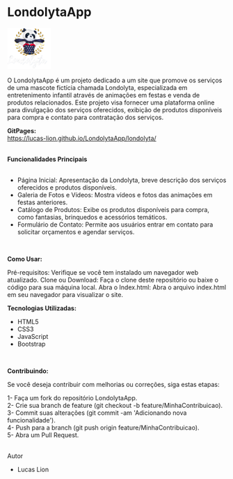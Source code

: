 # LondolytaApp

<img src="./londolyta/images/londolyta-icon.png" alt="Londolyta Logo" width="100">

O LondolytaApp é um projeto dedicado a um site que promove os serviços de uma mascote fictícia chamada Londolyta, especializada em entretenimento infantil através de animações em festas e venda de produtos relacionados. Este projeto visa fornecer uma plataforma online para divulgação dos serviços oferecidos, exibição de produtos disponíveis para compra e contato para contratação dos serviços.

<strong>GitPages:</strong> <br>
https://lucas-lion.github.io/LondolytaApp/londolyta/

<br>
<strong>Funcionalidades Principais</strong> <br> <br>

- Página Inicial: Apresentação da Londolyta, breve descrição dos serviços oferecidos e produtos disponíveis.
- Galeria de Fotos e Vídeos: Mostra vídeos e fotos das animações em festas anteriores.
- Catálogo de Produtos: Exibe os produtos disponíveis para compra, como fantasias, brinquedos e acessórios temáticos.
- Formulário de Contato: Permite aos usuários entrar em contato para solicitar orçamentos e agendar serviços.
<br>

<strong>Como Usar:</strong>
<br>

Pré-requisitos: Verifique se você tem instalado um navegador web atualizado.
Clone ou Download: Faça o clone deste repositório ou baixe o código para sua máquina local.
Abra o Index.html: Abra o arquivo index.html em seu navegador para visualizar o site.
<br>

<strong>Tecnologias Utilizadas:</strong> <br>

- HTML5
- CSS3
- JavaScript
- Bootstrap 
<br>

<strong>Contribuindo:</strong> <br>

Se você deseja contribuir com melhorias ou correções, siga estas etapas: <br>

1- Faça um fork do repositório LondolytaApp. <br>
2- Crie sua branch de feature (git checkout -b feature/MinhaContribuicao). <br>
3- Commit suas alterações (git commit -am 'Adicionando nova funcionalidade'). <br>
4- Push para a branch (git push origin feature/MinhaContribuicao). <br>
5- Abra um Pull Request. <br>
<br>

Autor <br>

- Lucas Lion 
